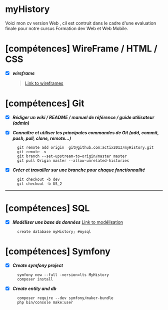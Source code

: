 # myHistory
Voici mon cv version Web , cil est contruit dans le cadre d'une evaluation finale pour notre cursus Formation dev Web et Web Mobile.


# [compétences] WireFrame / HTML / CSS 
- [x] _**wireframe**_

	> [Link to wireframes](https://filedn.com/lRT6JcS1sB0bW0nKVxQpO0b/chekpoint4/wireframe.png)

# [compétences] Git
- [X] _**Rédiger un wiki / README / manuel de référence / guide utilisateur (admin)**_
- [X] _**Connaître et utiliser les principales commandes de Git (add, commit, push, pull, clone, remote...)**_

        git remote add origin  git@github.com:actix2013/myHistory.git 
        git remote -v      
        git branch --set-upstream-to=origin/master master
        git pull Origin master --allow-unrelated-histories

- [X] _**Créer et travailler sur une branche pour chaque fonctionnalité**_
        
        git checkout -b dev
        git checkout -b US_2
***
# [compétences] SQL 	
- [X] _**Modéliser une base de données**_
        [Link to modélisation](https://filedn.com/lRT6JcS1sB0bW0nKVxQpO0b/chekpoint4/database3.png)
	    
	    create database myHistory; #mysql

#  [compétences] Symfony
- [X] _**Create symfony project**_
		
		symfony new --full -version=lts MyHistory
		composer install
		
- [X] _**Create entity and db**_

        composer require --dev symfony/maker-bundle
		php bin/console make:user
		 

